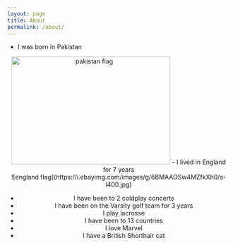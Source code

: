 ```yaml
---
layout: page
title: About
permalink: /about/
---
```


- I was born in Pakistan

<div style="text-align: center;">
<img src="https://i.ebayimg.com/images/g/BssAAOSw0gFh1gWL/s-l1200.jpg" alt="pakistan flag" height="245" width="360">
- I lived in England for 7 years
<div>
![england flag](https://i.ebayimg.com/images/g/6BMAAOSw4MZfkXh0/s-l400.jpg)

- I have been to 2 coldplay concerts
- I have been on the Varsity golf team for 3 years
- I play lacrosse
- I have been to 13 countries
- I love Marvel
- I have a British Shorthair cat

